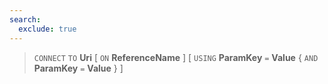 ```yaml
---
search:
  exclude: true
---
```

<!--start-->

> `CONNECT` `TO` **Uri**
  \[ `ON` **ReferenceName** \]
  \[ `USING` **ParamKey** `=` **Value**
      \{ `AND` **ParamKey** `=` **Value** \}
      \]
  
